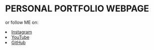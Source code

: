 # PERSONAL PORTFOLIO WEBPAGE


or follow ME on:   

  <li><a href="https://www.instagram.com/__sivadinesh__/?hl=en">Instagram</a>  

  <li><a href="https://www.youtube.com/channel/UC8r7o633PMQYsy2bzKYg6rg">YouTube</a> 

  <li><a href="https://github.com/sivadinesh0431">GitHub</a>

